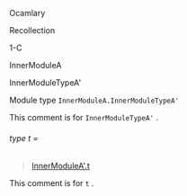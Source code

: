 Ocamlary

Recollection

1-C

InnerModuleA

InnerModuleTypeA'

Module type `InnerModuleA.InnerModuleTypeA'`

This comment is for `InnerModuleTypeA'` .

<a id="type-t"></a>

###### type t =

> [InnerModuleA'.t](Ocamlary.Recollection.argument-1-C.InnerModuleA.InnerModuleA'.md#type-t)


This comment is for `t` .